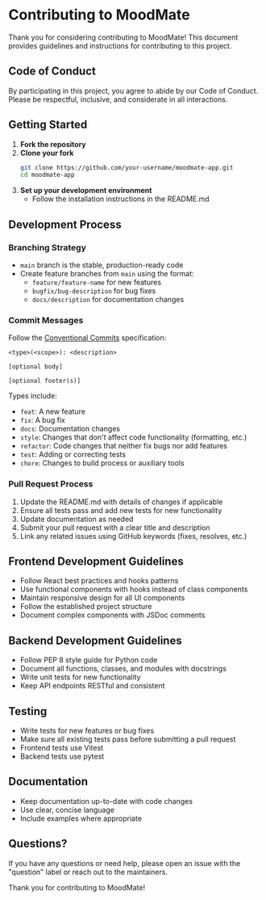 # Contributing to MoodMate

Thank you for considering contributing to MoodMate! This document provides guidelines and instructions for contributing to this project.

## Code of Conduct

By participating in this project, you agree to abide by our Code of Conduct. Please be respectful, inclusive, and considerate in all interactions.

## Getting Started

1. **Fork the repository**
2. **Clone your fork**
   ```bash
   git clone https://github.com/your-username/moodmate-app.git
   cd moodmate-app
   ```
3. **Set up your development environment**
   - Follow the installation instructions in the README.md

## Development Process

### Branching Strategy

- `main` branch is the stable, production-ready code
- Create feature branches from `main` using the format:
  - `feature/feature-name` for new features
  - `bugfix/bug-description` for bug fixes
  - `docs/description` for documentation changes

### Commit Messages

Follow the [Conventional Commits](https://www.conventionalcommits.org/) specification:

```
<type>(<scope>): <description>

[optional body]

[optional footer(s)]
```

Types include:
- `feat`: A new feature
- `fix`: A bug fix
- `docs`: Documentation changes
- `style`: Changes that don't affect code functionality (formatting, etc.)
- `refactor`: Code changes that neither fix bugs nor add features
- `test`: Adding or correcting tests
- `chore`: Changes to build process or auxiliary tools

### Pull Request Process

1. Update the README.md with details of changes if applicable
2. Ensure all tests pass and add new tests for new functionality
3. Update documentation as needed
4. Submit your pull request with a clear title and description
5. Link any related issues using GitHub keywords (fixes, resolves, etc.)

## Frontend Development Guidelines

- Follow React best practices and hooks patterns
- Use functional components with hooks instead of class components
- Maintain responsive design for all UI components
- Follow the established project structure
- Document complex components with JSDoc comments

## Backend Development Guidelines

- Follow PEP 8 style guide for Python code
- Document all functions, classes, and modules with docstrings
- Write unit tests for new functionality
- Keep API endpoints RESTful and consistent

## Testing

- Write tests for new features or bug fixes
- Make sure all existing tests pass before submitting a pull request
- Frontend tests use Vitest
- Backend tests use pytest

## Documentation

- Keep documentation up-to-date with code changes
- Use clear, concise language
- Include examples where appropriate

## Questions?

If you have any questions or need help, please open an issue with the "question" label or reach out to the maintainers.

Thank you for contributing to MoodMate! 